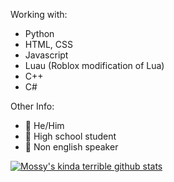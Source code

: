 Working with:
- Python
- HTML, CSS
- Javascript
- Luau (Roblox modification of Lua)
- C++
- C#

Other Info:
- 👨 He/Him
- 🏫 High school student
- 💬 Non english speaker

[![Mossy's kinda terrible github stats](https://github-readme-stats.vercel.app/api?username=mossyegghead01)](https://github.com/anuraghazra/github-readme-stats)

<!--
**mossyegghead01/mossyegghead01** is a ✨ _special_ ✨ repository because its `README.md` (this file) appears on your GitHub profile.

Here are some ideas to get you started:

- 🔭 I’m currently working on ...
- 🌱 I’m currently learning ...
- 👯 I’m looking to collaborate on ...
- 🤔 I’m looking for help with ...
- 💬 Ask me about ...
- 📫 How to reach me: ...
- 😄 Pronouns: ...
- ⚡ Fun fact: ...
-->
